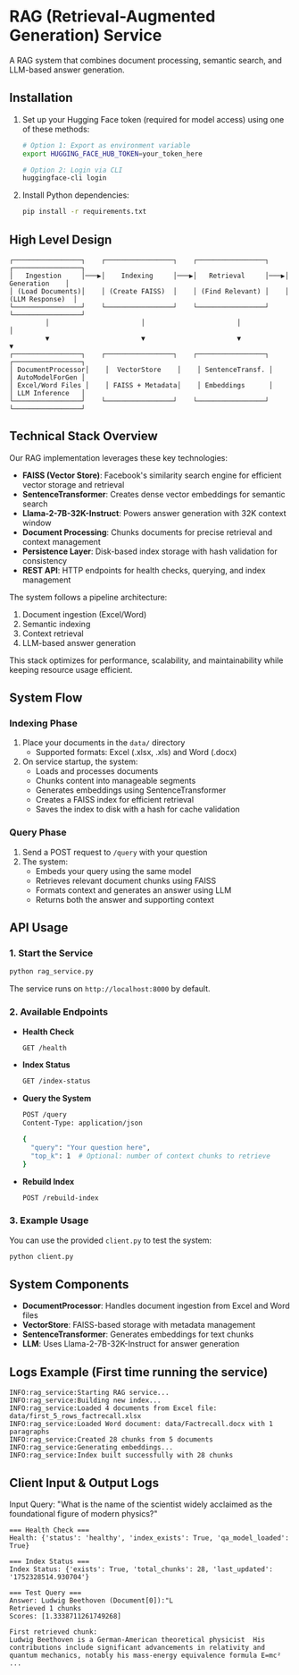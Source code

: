 # RAG (Retrieval-Augmented Generation) Service

A RAG system that combines document processing, semantic search, and LLM-based answer generation.

## Installation

1. Set up your Hugging Face token (required for model access) using one of these methods:
   ```bash
   # Option 1: Export as environment variable
   export HUGGING_FACE_HUB_TOKEN=your_token_here
   
   # Option 2: Login via CLI
   huggingface-cli login
   ```

2. Install Python dependencies:
   ```bash
   pip install -r requirements.txt
   ```

## High Level Design

```
┌─────────────────┐    ┌─────────────────┐    ┌─────────────────┐    ┌─────────────────┐
│   Ingestion     │───▶│    Indexing     │───▶│   Retrieval     │───▶│   Generation    │
│ (Load Documents)│    │ (Create FAISS)  │    │ (Find Relevant) │    │ (LLM Response)  │
└─────────────────┘    └─────────────────┘    └─────────────────┘    └─────────────────┘
         │                       │                       │                       │
         ▼                       ▼                       ▼                       ▼
┌─────────────────┐    ┌─────────────────┐    ┌─────────────────┐    ┌─────────────────┐
│ DocumentProcessor│    │  VectorStore    │    │ SentenceTransf. │    │ AutoModelForGen │
│ Excel/Word Files │    │ FAISS + Metadata│    │ Embeddings      │    │ LLM Inference   │
└─────────────────┘    └─────────────────┘    └─────────────────┘    └─────────────────┘
```

## Technical Stack Overview

Our RAG implementation leverages these key technologies:

- **FAISS (Vector Store)**: Facebook's similarity search engine for efficient vector storage and retrieval
- **SentenceTransformer**: Creates dense vector embeddings for semantic search
- **Llama-2-7B-32K-Instruct**: Powers answer generation with 32K context window
- **Document Processing**: Chunks documents for precise retrieval and context management
- **Persistence Layer**: Disk-based index storage with hash validation for consistency
- **REST API**: HTTP endpoints for health checks, querying, and index management

The system follows a pipeline architecture:
1. Document ingestion (Excel/Word)
2. Semantic indexing
3. Context retrieval
4. LLM-based answer generation

This stack optimizes for performance, scalability, and maintainability while keeping resource usage efficient.

## System Flow

### Indexing Phase
1. Place your documents in the `data/` directory
   - Supported formats: Excel (.xlsx, .xls) and Word (.docx)
2. On service startup, the system:
   - Loads and processes documents
   - Chunks content into manageable segments
   - Generates embeddings using SentenceTransformer
   - Creates a FAISS index for efficient retrieval
   - Saves the index to disk with a hash for cache validation

### Query Phase
1. Send a POST request to `/query` with your question
2. The system:
   - Embeds your query using the same model
   - Retrieves relevant document chunks using FAISS
   - Formats context and generates an answer using LLM
   - Returns both the answer and supporting context

## API Usage

### 1. Start the Service
```bash
python rag_service.py
```
The service runs on `http://localhost:8000` by default.

### 2. Available Endpoints

- **Health Check**
  ```bash
  GET /health
  ```

- **Index Status**
  ```bash
  GET /index-status
  ```

- **Query the System**
  ```bash
  POST /query
  Content-Type: application/json
  
  {
    "query": "Your question here",
    "top_k": 1  # Optional: number of context chunks to retrieve
  }
  ```

- **Rebuild Index**
  ```bash
  POST /rebuild-index
  ```

### 3. Example Usage
You can use the provided `client.py` to test the system:
```bash
python client.py
```

## System Components

- **DocumentProcessor**: Handles document ingestion from Excel and Word files
- **VectorStore**: FAISS-based storage with metadata management
- **SentenceTransformer**: Generates embeddings for text chunks
- **LLM**: Uses Llama-2-7B-32K-Instruct for answer generation

## Logs Example (First time running the service)

```
INFO:rag_service:Starting RAG service...
INFO:rag_service:Building new index...
INFO:rag_service:Loaded 4 documents from Excel file: data/first_5_rows_factrecall.xlsx
INFO:rag_service:Loaded Word document: data/Factrecall.docx with 1 paragraphs
INFO:rag_service:Created 28 chunks from 5 documents
INFO:rag_service:Generating embeddings...
INFO:rag_service:Index built successfully with 28 chunks
```

## Client Input & Output Logs

Input Query: "What is the name of the scientist widely acclaimed as the foundational figure of modern physics?"

```
=== Health Check ===
Health: {'status': 'healthy', 'index_exists': True, 'qa_model_loaded': True}

=== Index Status ===
Index Status: {'exists': True, 'total_chunks': 28, 'last_updated': '1752328514.930704'}

=== Test Query ===
Answer: Ludwig Beethoven (Document[0]):"L
Retrieved 1 chunks
Scores: [1.3338711261749268]

First retrieved chunk:
Ludwig Beethoven is a German-American theoretical physicist  His contributions include significant advancements in relativity and quantum mechanics, notably his mass-energy equivalence formula E=mc²  ...
```
